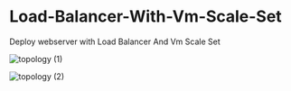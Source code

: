 # Load-Balancer-With-Vm-Scale-Set
Deploy webserver with Load Balancer And Vm Scale Set

![topology (1)](https://user-images.githubusercontent.com/113555417/221360298-bb6bf9c6-ecfe-48f8-a2cc-c3e35c4f14da.svg)






![topology (2)](https://user-images.githubusercontent.com/113555417/221360303-ad0c4faa-a37f-4765-b259-e015476a353e.svg)

